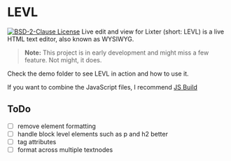 # LEVL
[![BSD-2-Clause License](https://img.shields.io/badge/License-BSD--2-blue.svg)](https://github.com/fbeuster/levl/blob/master/LICENSE.md)
Live edit and view for Lixter (short: LEVL) is a live HTML text editor, also known as WYSIWYG.

> **Note:** This project is in early development and might miss a few feature. Not might, it does.

Check the demo folder to see LEVL in action and how to use it.

If you want to combine the JavaScript files, I recommend [JS Build](https://github.com/fbeuster/js-build)

## ToDo
- [ ] remove element formatting
- [ ] handle block level elements such as p and h2 better
- [ ] tag attributes
- [ ] format across multiple textnodes